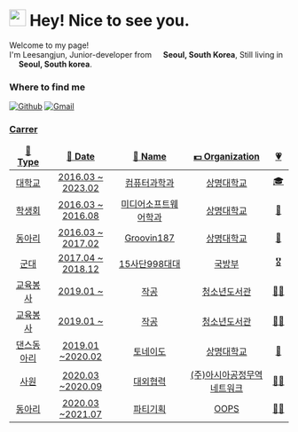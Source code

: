 <h1><img src="https://emojis.slackmojis.com/emojis/images/1531849430/4246/blob-sunglasses.gif?1531849430" width="30"/> Hey! Nice to see you.</h1>

<!---->

<p>Welcome to my page! </br> I'm Leesangjun, Junior-developer from <img src="https://cdn-icons-png.flaticon.com/512/197/197582.png" width="13"/> <b>Seoul, South Korea</b>, Still living in <img src="https://cdn-icons-png.flaticon.com/512/197/197582.png" width="13"/> <b>Seoul, South korea</b>. </p>

<!---->

<h3>Where to find me</h3>
<p><a href="https://www.instagram.com/say_zzun" target="_blank"><img alt="Github" src="https://camo.githubusercontent.com/a134d2aecbcbff28ac485cd697bc5fa7f26726cfc6f70142be437453879961a0/68747470733a2f2f696d672e736869656c64732e696f2f62616467652f496e7374616772616d2d4534343035463f7374796c653d726f756e642d737175617265266c6f676f3d496e7374616772616d266c6f676f436f6c6f723d7768697465266c696e6b3d68747470733a2f2f7777772e696e7374616772616d2e636f6d2f6879756e6d696e5f303331372f" /></a>
<a href="https://mail.google.com/mail/u/0/?fs=1&to=sangjun9709@gmail.com&tf=cm" target="_blank"><img alt="Gmail" src="https://camo.githubusercontent.com/efd394fdca6d1d60f1df7ad744e1d83e70ba0ef079a4fce3fe2e724b8b61b4f6/68747470733a2f2f696d672e736869656c64732e696f2f62616467652f476d61696c2d4541343333353f7374796c653d726f756e642d737175617265266c6f676f3d476d61696c266c6f676f436f6c6f723d7768697465266c696e6b3d68747470733a2f2f6d61696c2e676f6f676c652e636f6d2f6d61696c2f3f766965773d636d2666733d3126746f3d63686f69686d3939303340676d61696c2e636f6d" />
</p>

<!---->

<h3>Carrer</h3>
<table>
  <thead align="center">
    <tr border: none;>
      <td><b>🎁 Type</b></td>
      <td><b>📅 Date</b></td>
      <td><b>📛 Name</b></td>
      <td><b>💵 Organization</b></td>
      <td><b>💗</b></td>
    </tr>
  </thead>
  <tbody align="center">
    <tr>
      <td>대학교</td>
      <td>2016.03 ~ 2023.02</td>
      <td>컴퓨터과학과</td>
      <td>상명대학교</td>
      <td>🎓</td>
    </tr>
	  <tr>
      <td>학생회</td>
      <td>2016.03 ~ 2016.08</td>
      <td>미디어소프트웨어학과</td>
      <td>상명대학교</td>
      <td>🏫</td>
    </tr>
    <tr>
      <td>동아리</td>
      <td>2016.03 ~ 2017.02</td>
      <td>Groovin187</td>
      <td>상명대학교</td>
      <td>🎵</td>
    </tr>
    <tr>
      <td>군대</td>
      <td>2017.04 ~ 2018.12</td>
      <td>15사단998대대</td>
      <td>국방부</td>
      <td>🎖️</td>
    </tr>
    <tr>
      <td>교육봉사</td>
      <td>2019.01 ~ </td>
      <td>작공</td>
      <td>청소년도서관</td>
      <td>👨‍🏫</td>
    </tr>
    <tr>
      <td>교육봉사</td>
      <td>2019.01 ~ </td>
      <td>작공</td>
      <td>청소년도서관</td>
      <td>👨‍🏫</td>
    </tr>
    <tr>
      <td>댄스동아리</td>
      <td>2019.01 ~2020.02 </td>
      <td>토네이도</td>
      <td>상명대학교</td>
      <td>🕺</td>
    </tr>
    <tr>
      <td>사원</td>
      <td>2020.03 ~2020.09 </td>
      <td>대외협력</td>
      <td>(주)아시아공정무역네트워크</td>
      <td>🧑‍💼</td>
    </tr>
    <tr>
      <td>동아리</td>
      <td>2020.03 ~2021.07</td>
      <td>파티기획</td>
      <td>OOPS</td>
      <td>🧑‍💼</td>
    </tr>
    
  </tbody>
</table>





<!--
**hubls/hubls** is a ✨ _special_ ✨ repository because its `README.md` (this file) appears on your GitHub profile.

Here are some ideas to get you started:

- 🔭 I’m currently working on ...
- 🌱 I’m currently learning ...
- 👯 I’m looking to collaborate on ...
- 🤔 I’m looking for help with ...
- 💬 Ask me about ...
- 📫 How to reach me: ...
- 😄 Pronouns: ...
- ⚡ Fun fact: ...
-->
